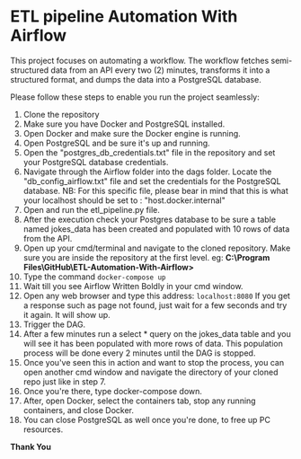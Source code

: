 # ETL pipeline Automation With Airflow
This project focuses on automating a workflow. The workflow fetches semi-structured data from an API
every two (2) minutes, transforms it into a structured format, and dumps the data into a PostgreSQL database.


Please follow these steps to enable you run the project seamlessly:

1.  Clone the repository
2.  Make sure you have Docker and PostgreSQL installed.
3.  Open Docker and make sure the Docker engine is running. 
4.  Open PostgreSQL and be sure it's up and running.
5.  Open the "postgres_db_credentials.txt" file in the repository and set your PostgreSQL database credentials.
6.  Navigate through the Airflow folder into the dags folder. Locate the "db_config_airflow.txt" file and set 
    the credentials for the PostgreSQL database. NB: For this specific file, please bear in mind that this is what your localhost
    should be set to : "host.docker.internal"
7.  Open and run the etl_pipeline.py file.
8.  After the execution check your Postgres database to be sure a table named jokes_data has been created
    and populated with 10 rows of data from the API. 	
7.  Open up your cmd/terminal and navigate to the cloned repository. Make sure you are inside the repository at
    the first level. eg: **C:\Program Files\GitHub\ETL-Automation-With-Airflow>**		 
8.  Type the command ```docker-compose up``` 
9.  Wait till you see Airflow Written Boldly in your cmd window.
10. Open any web browser and type this address: ```localhost:8080``` If you get a response such as page not 
    found, just wait for a few seconds and try it again. It will show up.  
11. Trigger the DAG.
12. After a few minutes run a select * query on the jokes_data table and you will see it has been 
    populated with more rows of data. This population process will be done every 2 minutes until the DAG is 
    stopped.
13. Once you've seen this in action and want to stop the process, you can open another cmd window and navigate 
    the directory of your cloned repo just like in step 7.
14. Once you're there, type docker-compose down.
15. After, open Docker, select the containers tab, stop any running containers, and close Docker. 
16. You can close PostgreSQL as well once you're done, to free up PC resources.

**Thank You** 




